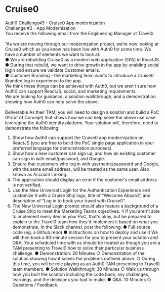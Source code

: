 # Cruise0
Auth0 Challenge#3 - Cruise0 App modernization<br>
Challenge #3 - App Modernization<br>
You receive the following email from the Engineering Manager at Travel0.<br><br>
“As we are moving through our modernization project, we’re now looking at Cruise0
which as you know has been live with Auth0 for some time. We have a number of
elements we want to look at:<br>
● We are rebuilding Cruise0 as a modern web application (SPA) in ReactJS.<br>
● During that rebuild, we want to drive growth in the app by enabling social
login and ensure we validate Customer emails.<br>
● Customer Branding - the marketing team wants to introduce a Cruise0
Branded log in experience to the app.<br>
We think these things can be achieved with Auth0, but we aren’t sure how Auth0 can
support ReactJS, social, and marketing requirements.<br>
We are looking for guidance, a solution walkthrough, and a demonstration showing
how Auth0 can help solve the above.<br><br>
Deliverable
As their TAM, you will need to design a solution and build a PoC (Proof of Concept) that
shows how we can help solve the above use case leveraging the Auth0 identity platform.
Your solution will, therefore, need to demonstrate the following:
1. Show how Auth0 can support the Cruise0 app modernization on ReactJS (you are
free to build the PoC single page application in your preferred language for
demonstration purposes).
2. Show how a new customer can sign up, and how an existing customer can sign in
with email/password, and Google.
3. Ensure that customers who log in with username/password and Google, with the
same email address, will be treated as the same user. Also known as Account
Linking.
4. The application should display an error if the customer’s email address is not verified.
5. Use the New Universal Login for the Authentication Experience and customize it with
a Cruise Ship logo, title of “Welcome Aboard”, and description of “Log in to book your
travel with Cruise0”.
6. The New Universal Login prompt should also feature a background of a Cruise Ship
to meet the Marketing Teams objectives.
4
If you aren't able to implement every item in your PoC, that's okay, but be prepared to
explain to the Travel0 team how they'd implement it based on what you demonstrate.
In the Slack channel, post the following:
● Full source code (eg. a Github repo)
● Instructions on how to deploy and use it
We will then book a 60-minute session for you to present your solution and Q&A. Your
scheduled time with us should be treated as though you are a TAM presenting to Travel0
how to solve their particular business challenge.
● Demonstration: 20 Minutes
○ Demonstration of the solution showing how it solves the problems outlined
above.
○ During this time, you will be role playing as an Auth0 TAM presenting to
Travel0 team members.
● Solution Walkthrough: 30 Minutes
○ Walk us through how you built the solution including the code base, any
challenges, learnings, and the decisions you had to make.
● Q&A: 10 Minutes
○ Questions / Feedback.
